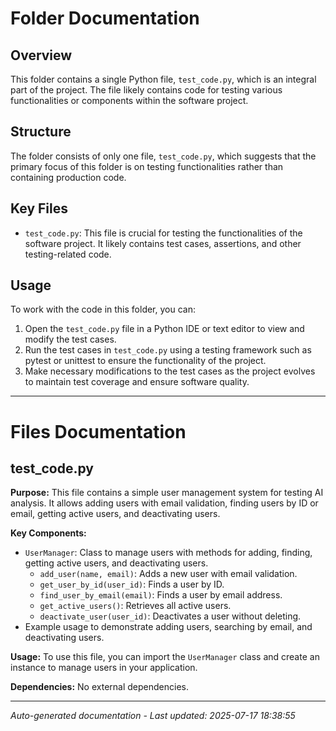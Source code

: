 # Folder Documentation

## Overview
This folder contains a single Python file, `test_code.py`, which is an integral part of the project. The file likely contains code for testing various functionalities or components within the software project.

## Structure
The folder consists of only one file, `test_code.py`, which suggests that the primary focus of this folder is on testing functionalities rather than containing production code.

## Key Files
- `test_code.py`: This file is crucial for testing the functionalities of the software project. It likely contains test cases, assertions, and other testing-related code.

## Usage
To work with the code in this folder, you can:
1. Open the `test_code.py` file in a Python IDE or text editor to view and modify the test cases.
2. Run the test cases in `test_code.py` using a testing framework such as pytest or unittest to ensure the functionality of the project.
3. Make necessary modifications to the test cases as the project evolves to maintain test coverage and ensure software quality.

---

# Files Documentation

## test_code.py

**Purpose:** This file contains a simple user management system for testing AI analysis. It allows adding users with email validation, finding users by ID or email, getting active users, and deactivating users.

**Key Components:**
- `UserManager`: Class to manage users with methods for adding, finding, getting active users, and deactivating users.
  - `add_user(name, email)`: Adds a new user with email validation.
  - `get_user_by_id(user_id)`: Finds a user by ID.
  - `find_user_by_email(email)`: Finds a user by email address.
  - `get_active_users()`: Retrieves all active users.
  - `deactivate_user(user_id)`: Deactivates a user without deleting.
- Example usage to demonstrate adding users, searching by email, and deactivating users.

**Usage:** To use this file, you can import the `UserManager` class and create an instance to manage users in your application.

**Dependencies:** No external dependencies.

---
*Auto-generated documentation - Last updated: 2025-07-17 18:38:55*

